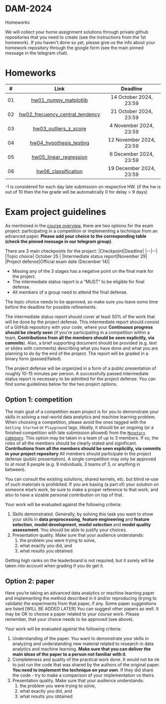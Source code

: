 # DAM-2024

Homeworks

We will collect your home assignment solutions through private github repositories that you need to create (see the instructions from the 1st homework). If you haven't done so yet, please give us the info about your homework repository through the google form (see the main pinned message in the telegram chat).

#	Homeworks

| #  | Link |        Deadline        |
|----|:----:|:----------------------:|
| 01 | [hw01_numpy_matplotlib](https://github.com/Majid-Sohrabi/DAM-2024/blob/main/01-Intro/hw01_numpy_matplotlib.ipynb) | 14 October 2024, 23:59 |
| 02 | [hw02_frecuency_central_tendency](https://github.com/Majid-Sohrabi/DAM-2024/blob/main/02-Variables-Frequency/hw02_frecuency_central_tendency.ipynb)  |          21 October 2024, 23:59           |
| 03 |  [hw03_outliers_z_score](https://github.com/Majid-Sohrabi/DAM-2024/blob/main/03-Variability-Z-score/hw03_outliers_z_score.ipynb)  |           4  November 2024, 23:59          |
| 04 |  [hw04_hypothesis_testing](https://github.com/Majid-Sohrabi/DAM-2024/blob/main/04-Hypothesis-Testing-Correlation/hw04_hypothesis_testing.ipynb) |   12 November 2024, 23:59   |
| 05 |  [hw05_linear_regression](https://github.com/Majid-Sohrabi/DAM-2024/blob/main/07-trees/hw05_linear_regression.ipynb) |   6 December 2024, 23:59   |
| 06 |  [hw06_classification](https://github.com/Majid-Sohrabi/DAM-2024/blob/main/09-10-Ensembles/hw06_classification.ipynb) |   19 December 2024, 23:59   |

-1 is considered for each day late submission on respective HW. (if the hw is out of 10 then the hw grade will be automatically 0 for delay > 9 days)

# Exam project guidelines

As mentioned in the [course overview](https://github.com/Majid-Sohrabi/DAM-2024/blob/main/01-Intro/DAM-2024-course-overview.pdf),
there are two options for the exam project: participating in a competition or implementing a technique from an advanced paper.
**Please add your choice to the corresponding table (check the pinned message in our telegram group)**.

There are 3 main checkpoints for the project:
|Checkpoint|Deadline|
|--|--|
|Topic choice| October 25 |
|Intermediate status report|November 29|
|Project defense|Official exam date (December 14)|

- Missing any of the 3 stages has a negative point on the final mark for the project.
- The intermediate status report is a “MUST” to be eligible for final defense.
- All members of a group need to attend the final defense.

The topic choice needs to be approved, so make sure you leave some time before the deadline for possible refinements.

The intermediate status report should cover at least 50% of the work that will be done by the project defense.
This intermediate report should consist of a GitHub repository with your code, where your
**Continuous progress should be clearly seen** (if you're participating in a competition within a team,
**Contributions from all the members should be seen explicitly, via commits**).
Also, a brief supporting document should be provided (e.g. text or slides with comments) describing what
you have done and what you are planning to do by the end of the project.
The report will be graded in a binary form (passed/failed).

The project defense will be organized in a form of a public presentation of roughly 10-15 minutes per person.
A successfully passed intermediate status report is necessary to be admitted for the project defense.
You can find some guidelines below for the two project options.


## Option 1: competition

The main goal of a competition exam project is for you to demonstrate your skills in solving a real-world data analytics and machine learning problem. When choosing a competition, please avoid the ones tagged with the `Getting Started` or `Playground`
tags. Ideally, it should be an ongoing (or a finished competition with late submission allowed)
from the [`Monetary` category](https://www.kaggle.com/competitions?prestigeFilter=money). This option may be taken in
a team of up to 3 members. If so, the roles of all the members should be clearly stated and significant.
**Contributions from all the members should be seen explicitly, via commits in your project repository**
All members should participate in the project defense (public presentation).
A single competition may only be approved to at most 9 people (e.g. 9 individuals, 3 teams of 3, or anything in between).

You can consult the existing solutions, shared kernels, etc. but blind re-use of such materials is prohibited.
If you are basing (a part of) your solution on someone else’s work, be sure to make a proper reference to
that work, and also to have a sizable personal contribution on top of that.

Your work will be evaluated against the following criteria:

1. Skills demonstrated. Generally, by solving this task you want to show your skills
in **data preprocessing**, **feature engineering** and **feature selection**, **model development**,
**model selection** and **model quality assessment**. You should be able to justify your choices.
1. Presentation quality. Make sure that your audience understands:
    1. the problem you were trying to solve,
    1. what exactly you did, and
    1. what results you obtained

Getting high ranks on the leaderboard is not required, but it surely will be taken into account when grading if you do get it.


## Option 2: paper

Here you’re taking an advanced data analytics or machine learning paper and implementing the method described in
it and/or reproducing (trying to validate) the experiments from that paper, if any.
Some paper suggestions are listed [WILL BE ADDED LATER]
You can suggest other papers as well. It may be OK to choose a paper related to your course work.
Please remember, that your choice needs to be approved (see above).

Your work will be evaluated against the following criteria:

1. Understanding of the paper. You want to demonstrate your skills in analyzing and understanding new material
related to research in data analytics and machine learning. **Make sure that you can deliver the main ideas of the paper to a
person not familiar with it**.
1. Completeness and quality of the practical work done. It would not be ok to just run the code that was shared
by the authors of the original paper. **You need to implement the technique on your own**. If they did share the code - try to
make a comparison of your implementation vs theirs.
1. Presentation quality. Make sure that your audience understands:
    1. the problem you were trying to solve,
    1. what exactly you did, and 
    1. what results you obtained
